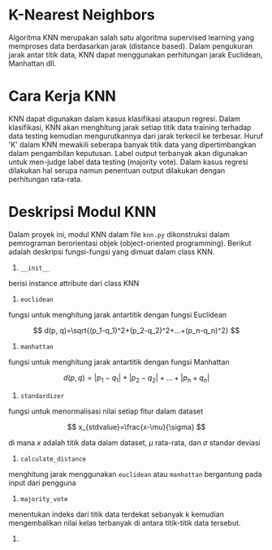 # K-Nearest Neighbors

Algoritma KNN merupakan salah satu algoritma supervised learning yang memproses data berdasarkan jarak (distance based). Dalam pengukuran jarak antar titik data, KNN dapat menggunakan perhitungan jarak Euclidean, Manhattan dll.

# Cara Kerja KNN

KNN dapat digunakan dalam kasus klasifikasi ataupun regresi. Dalam klasifikasi, KNN akan menghitung jarak setiap titik data training terhadap data testing kemudian mengurutkannya dari jarak terkecil ke terbesar. Huruf 'K' dalam KNN mewakili seberapa banyak titik data yang dipertimbangkan dalam pengambilan keputusan. Label output terbanyak akan digunakan untuk men-judge label data testing (majority vote). Dalam kasus regresi dilakukan hal serupa namun penentuan output dilakukan dengan perhitungan rata-rata.

# Deskripsi Modul KNN

Dalam proyek ini, modul KNN dalam file `knn.py` dikonstruksi dalam pemrograman berorientasi objek (object-oriented programming). Berikut adalah deskripsi fungsi-fungsi yang dimuat dalam class KNN.

1. `__init__`

berisi instance attribute dari class KNN

1. `euclidean`

fungsi untuk menghitung jarak antartitik dengan fungsi Euclidean

$$
d(p, q)=\sqrt{(p_1-q_1)^2+(p_2-q_2)^2+...+(p_n-q_n)^2}
$$

1. `manhattan`

fungsi untuk menghitung jarak antartitik dengan fungsi Manhattan

$$
d(p,q)=|p_1-q_1|+|p_2-q_2|+...+|p_n+q_n|
$$

1. `standardizer`

fungsi untuk menormalisasi nilai setiap fitur dalam dataset

$$
x_{stdvalue}=\frac{x-\mu}{\sigma}
$$

di mana $x$ adalah titik data dalam dataset, $\mu$ rata-rata, dan $\sigma$ standar deviasi

1. `calculate_distance`

menghitung jarak menggunakan `euclidean` atau `manhattan` bergantung pada input dari pengguna

1. `majority_vote`

menentukan indeks dari titik data terdekat sebanyak k kemudian mengembalikan nilai kelas terbanyak di antara titik-titik data tersebut.

1.